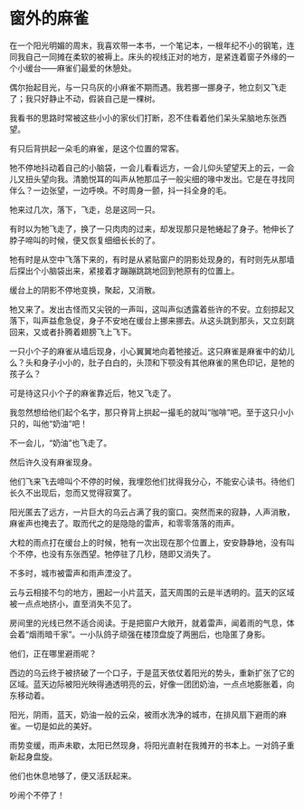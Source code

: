 # 窗外的麻雀

在一个阳光明媚的周末，我喜欢带一本书，一个笔记本，一根年纪不小的钢笔，连同我自己一同摊在柔软的被褥上。床头的视线正对的地方，是紧连着窗子外缘的一个小缓台——麻雀们最爱的休憩处。

偶尔抬起目光，与一只乌灰的小麻雀不期而遇。我若挪一挪身子，牠立刻又飞走了；我只好静止不动，假装自己是一棵树。

我看书的思路时常被这些小小的家伙们打断，忍不住看着他们呆头呆脑地东张西望。

有只后背拱起一朵毛的麻雀，是这个位置的常客。

牠不停地抖动着自己的小脑袋，一会儿看看远方，一会儿仰头望望天上的云，一会儿又扭头望向我。清脆悦耳的叫声从牠那瓜子一般尖细的喙中发出。它是在寻找同伴么？一边张望，一边呼唤。不时周身一颤，抖一抖全身的毛。

牠来过几次，落下，飞走，总是这同一只。

有时以为牠飞走了，换了一只肉肉的过来，却发现那只是牠蜷起了身子。牠伸长了脖子啼叫的时候，便又恢复细细长长的了。

牠有时是从空中飞落下来的，有时是从紧贴窗户的阴影处现身的，有时则先从那墙后探出个小脑袋出来，紧接着才蹦蹦跳跳地回到牠原有的位置上。

缓台上的阴影不停地变换，聚起，又消散。

牠又来了。发出古怪而又尖锐的一声叫，这叫声似透露着些许的不安。立刻掠起又落下，叫声益愈急促，身子不安地在缓台上挪来挪去。从这头跳到那头，又立刻跳回来，又或者扑腾着翅膀飞上飞下。

一只小个子的麻雀从墙后现身，小心翼翼地向着牠接近。这只麻雀是麻雀中的幼儿么？头和身子小小的，肚子白白的，头顶和下颚没有其他麻雀的黑色印记，是牠的孩子么？

可是待这只小个子的麻雀靠近后，牠又飞走了。

我忽然想给他们起个名字，那只脊背上拱起一撮毛的就叫“咖啡”吧。至于这只小小只的，叫他“奶油”吧！

不一会儿，“奶油”也飞走了。

然后许久没有麻雀现身。

他们飞来飞去啼叫个不停的时候，我埋怨他们扰得我分心，不能安心读书。待他们长久不出现后，忽而又觉得寂寞了。

阳光匿去了远方，一片巨大的乌云占满了我的窗口。突然而来的寂静，人声消散，麻雀声也掩去了。取而代之的是隐隐的雷声，和零零落落的雨声。

大粒的雨点打在缓台上的时候，牠有一次出现在那个位置上，安安静静地，没有叫个不停，也没有东张西望。牠停驻了几秒，随即又消失了。

不多时，城市被雷声和雨声湮没了。

云与云相接不匀的地方，圈起一小片蓝天，蓝天周围的云是半透明的。蓝天的区域被一点点地挤小，直至消失不见了。

房间里的光线已然不适合阅读。于是把窗户大敞开，就着雷声，闻着雨的气息，体会着“烟雨暗千家”。一小队鸽子顽强在楼顶盘旋了两圈后，也隐匿了身影。

他们，正在哪里避雨呢？

西边的乌云终于被挤破了一个口子，于是蓝天依仗着阳光的势头，重新扩张了它的区域。蓝天边际被阳光映得通透明亮的云，好像一团团奶油，一点点地膨胀着，向东移动着。

阳光，阴雨，蓝天，奶油一般的云朵，被雨水洗净的城市，在排风扇下避雨的麻雀。一切是如此的美好。

雨势变缓，雨声未歇，太阳已然现身，将阳光直射在我摊开的书本上。一对鸽子重新起身盘旋。

他们也休息地够了，便又活跃起来。

吵闹个不停了！